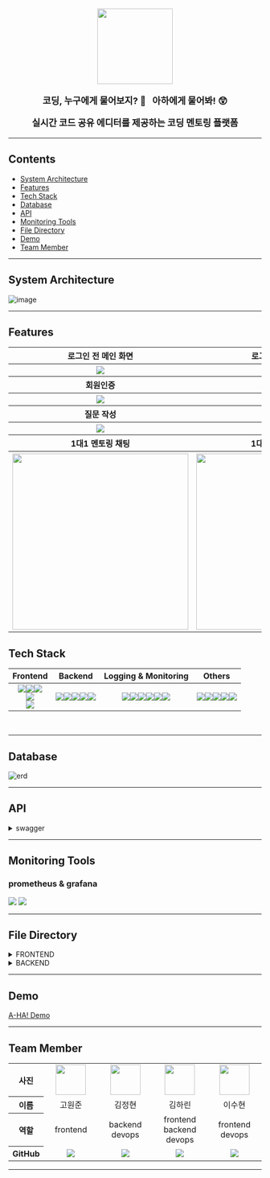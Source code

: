 <h1 align="center">
<img src="https://user-images.githubusercontent.com/105929978/216260246-dbe4b0e1-d10b-4594-93e9-a0e4b50f59e0.png" width="150px"/>
</h1>

<div align="center" style="font-size:18px">
<b> 코딩, 누구에게 물어보지? 🤔 &nbsp; 아하에게 물어봐! 😲

실시간 코드 공유 에디터를 제공하는 코딩 멘토링 플랫폼<br>
</b>

</div>
<hr>

## **Contents**

- [System Architecture](#system-architecture)
- [Features](#features)
- [Tech Stack](#tech-stack)
- [Database](#database)
- [API](#api)
- [Monitoring Tools](#monitoring-tools)
- [File Directory](#file-directory)
- [Demo](#demo)
- [Team Member](#team-member)

<hr>

## **System Architecture**

![image](https://user-images.githubusercontent.com/105929978/215699453-4759adc2-2fe3-4fd1-9fc4-9bfa959a9847.png)

<hr>

## **Features**

<table  style="text-align: center; width=1000">
        <tr>
          <th style="text-align: center;">로그인 전 메인 화면</th>
          <th style="text-align: center;">로그인 후 메인 화면</th>
        </tr>
      <tbody>
        <tr>
        <th><img src="https://user-images.githubusercontent.com/86594108/215865531-1e598c9e-ea6c-4615-9d9e-d6f3c55a9632.gif" /></th>
        <th><img src="https://user-images.githubusercontent.com/86594108/215863887-0e7cc063-bece-4b93-8a42-7f58730d8dfc.png" />
        </th>
        </tr>
      </tbody>
      <tbody>
          <th style="text-align: center;">회원인증</th>
          <th style="text-align: center;">회원 페이지</th>
      </tbody>
      <tbody>
        <tr>
          <th><img src="https://user-images.githubusercontent.com/86594108/215867590-3342f7d7-cfef-4447-805d-495345e21284.gif" /></th>
          <th><img src="https://user-images.githubusercontent.com/86594108/215866799-2f8080e9-a0dd-4541-a66f-a4d0af6ee06f.png" /></th>
        </tr>
      </tbody>
      <tbody>
      <tr>
          <th style="text-align: center;">질문 작성</th>
          <th style="text-align: center;">질문 답변</th>
        </tr>
      </tbody>
      <tbody>
        <tr>
          <th><img src="https://user-images.githubusercontent.com/86594108/215868252-6c006100-d805-48de-ab5a-7c022598220d.png"/></th>
          <th><img src="https://user-images.githubusercontent.com/86594108/215870406-2c359ede-a485-4038-8e1d-46c2b7d476d4.gif" /></th>
        </tr>
      </tbody>
      <tbody>
      <tr>
          <th style="text-align: center;">1대1 멘토링 채팅</th>
          <th style="text-align: center;">1대1 멘토링 멘토링</th>
        </tr>
      </tbody>
      <tbody>
        <tr>
          <th><img src=""  width="350px" height="350px"/></th>
          <th><img src=""  width="350px" height="350px"/></th>
        </tr>
      </tbody>
    </table>

## **Tech Stack**

<!-- <div align =center> -->

|                                                                                                                                                                                                                                                                     Frontend                                                                                                                                                                                                                                                                      |                                                                                                                                                                                                                                                                 Backend                                                                                                                                                                                                                                                                  |                                                                                                                                                                                                                                                                                                                        Logging & Monitoring                                                                                                                                                                                                                                                                                                                        |                                                                                                                                                                                                                                                                  Others                                                                                                                                                                                                                                                                   |
| :-----------------------------------------------------------------------------------------------------------------------------------------------------------------------------------------------------------------------------------------------------------------------------------------------------------------------------------------------------------------------------------------------------------------------------------------------------------------------------------------------------------------------------------------------: | :--------------------------------------------------------------------------------------------------------------------------------------------------------------------------------------------------------------------------------------------------------------------------------------------------------------------------------------------------------------------------------------------------------------------------------------------------------------------------------------------------------------------------------------: | :----------------------------------------------------------------------------------------------------------------------------------------------------------------------------------------------------------------------------------------------------------------------------------------------------------------------------------------------------------------------------------------------------------------------------------------------------------------------------------------------------------------------------------------------------------------------------------------------------------------------------------------------------------------: | :---------------------------------------------------------------------------------------------------------------------------------------------------------------------------------------------------------------------------------------------------------------------------------------------------------------------------------------------------------------------------------------------------------------------------------------------------------------------------------------------------------------------------------------: |
| <img src="https://img.shields.io/badge/react-61DAFB?style=for-the-badge&logo=react&logoColor=black"><img src="https://img.shields.io/badge/tailwindcss-36B7F0?style=for-the-badge&logo=tailwindcss&logoColor=white"><img src="https://img.shields.io/badge/redux-7F42C3?style=for-the-badge&logo=redux&logoColor=white"> <br><img src="https://img.shields.io/badge/eslint-6161DA?style=for-the-badge&logo=eslint&logoColor=white"><br><img src="https://img.shields.io/badge/prettier-EC6F91?style=for-the-badge&logo=prettier&logoColor=white"> | <img src="https://img.shields.io/badge/rabbitMQ-FF6600?style=for-the-badge&logo=rabbitmq&logoColor=white"><img src="https://img.shields.io/badge/mysql-4479A1?style=for-the-badge&logo=mysql&logoColor=white"><img src="https://img.shields.io/badge/springboot-6DB33F?style=for-the-badge&logo=springboot&logoColor=white"><img src="https://img.shields.io/badge/NGINX-009639?style=for-the-badge&logo=nginx&logoColor=black"><img src="https://img.shields.io/badge/swagger-85EA2D?style=for-the-badge&logo=swagger&logoColor=black"> | <img src="https://img.shields.io/badge/Grafana-F46800?style=for-the-badge&logo=grafana&logoColor=black"><img src="https://img.shields.io/badge/Prometheus-E6522C?style=for-the-badge&logo=Prometheus&logoColor=black"><img src="https://img.shields.io/badge/elasticsearch-02B9AD?style=for-the-badge&logo=elasticsearch&logoColor=white"><img src="https://img.shields.io/badge/logstash-F6B802?style=for-the-badge&logo=logstash&logoColor=white"><img src="https://img.shields.io/badge/kibana-E94B93?style=for-the-badge&logo=kibana&logoColor=white"><img src="https://img.shields.io/badge/Filebeats-0273C6?style=for-the-badge&logo=beats&logoColor=black"> | <img src="https://img.shields.io/badge/Github-73398D?style=for-the-badge&logo=git&logoColor=white"><img src="https://img.shields.io/badge/notion-000000?style=for-the-badge&logo=notion&logoColor=white"><img src="https://img.shields.io/badge/githubactions-2084F7?style=for-the-badge&logo=githubactions&logoColor=white"><img src="https://img.shields.io/badge/postman-F56833?style=for-the-badge&logo=postman&logoColor=white"><img src="https://img.shields.io/badge/slack-E01D5A?style=for-the-badge&logo=slack&logoColor=white"> |

<br>
<hr>

## **Database**

![erd](https://user-images.githubusercontent.com/105929978/215703702-7f8e70f5-396c-4a90-8378-442d123b611b.png)

<hr>

## **API**

<details>
<summary>swagger</summary>
<div markdown="1">

<br>

![swagger](https://user-images.githubusercontent.com/105929978/215699854-664a9deb-0e97-4628-bcee-92c8ed03f0f9.png)

</div>
</details>

<hr>

## **Monitoring Tools**

### prometheus & grafana

 <img src="https://user-images.githubusercontent.com/105929978/216255260-e67d2da6-4853-41f6-b517-1d2b31a2b18d.png">
  <img src="https://user-images.githubusercontent.com/105929978/216255252-ef918bd5-e234-4140-8ace-79480c71acf8.png">

</br>

<hr>

## **File Directory**

<details>
<summary>FRONTEND</summary>

```
📦frontend
 ┣ 📂public
 ┃ ┣ 📜favicon.ico
 ┃ ┣ 📜index.html
 ┃ ┣ 📜logo192.png
 ┃ ┣ 📜logo512.png
 ┃ ┣ 📜manifest.json
 ┃ ┗ 📜robots.txt
 ┣ 📂src
 ┃ ┣ 📂components
 ┃ ┃ ┣ 📂Ans
 ┃ ┃ ┃ ┣ 📜Ans.tsx
 ┃ ┃ ┃ ┗ 📜ReAns.tsx
 ┃ ┃ ┣ 📂Chat
 ┃ ┃ ┃ ┣ 📜MyMessage.tsx
 ┃ ┃ ┃ ┗ 📜OthersMessage.tsx
 ┃ ┃ ┣ 📂Editor
 ┃ ┃ ┃ ┣ 📜EditorViewer.tsx
 ┃ ┃ ┃ ┗ 📜ToastEditor.tsx
 ┃ ┃ ┣ 📂Index
 ┃ ┃ ┃ ┣ 📜AnsTitleIndex.tsx
 ┃ ┃ ┃ ┣ 📜AnswerIndex.tsx
 ┃ ┃ ┃ ┣ 📜ContentIndex.tsx
 ┃ ┃ ┃ ┣ 📜EndIndex.tsx
 ┃ ┃ ┃ ┣ 📜KeywordIndex.tsx
 ┃ ┃ ┃ ┗ 📜QuesTitleIndex.tsx
 ┃ ┃ ┣ 📂NavBar
 ┃ ┃ ┃ ┣ 📜NavBar.tsx
 ┃ ┃ ┃ ┣ 📜PrivateQuesNavBar.tsx
 ┃ ┃ ┃ ┣ 📜QuesListNavBar.tsx
 ┃ ┃ ┃ ┗ 📜QuesNavBar.tsx
 ┃ ┃ ┣ 📂Select
 ┃ ┃ ┃ ┣ 📜KeyWordOptionSelect.tsx
 ┃ ┃ ┃ ┣ 📜KeywordData.ts
 ┃ ┃ ┃ ┣ 📜KeywordSelect.tsx
 ┃ ┃ ┃ ┣ 📜OptionSelect.tsx
 ┃ ┃ ┃ ┗ 📜QuesData.ts
 ┃ ┃ ┣ 📂Tags
 ┃ ┃ ┃ ┣ 📜Date.tsx
 ┃ ┃ ┃ ┗ 📜Tag.tsx
 ┃ ┃ ┣ 📜Btn.tsx
 ┃ ┃ ┣ 📜ChatBox.tsx
 ┃ ┃ ┣ 📜LoginBtn.tsx
 ┃ ┃ ┣ 📜Profile.tsx
 ┃ ┃ ┣ 📜ProfileUpload.js
 ┃ ┃ ┗ 📜Ques.tsx
 ┃ ┣ 📂fonts
 ┃ ┣ 📂images
 ┃ ┣ 📂page
 ┃ ┃ ┣ 📜AfterMainPage.tsx
 ┃ ┃ ┣ 📜AnsPage.tsx
 ┃ ┃ ┣ 📜BeforeMainPage.tsx
 ┃ ┃ ┣ 📜LoginPage.tsx
 ┃ ┃ ┣ 📜MainPage2.tsx
 ┃ ┃ ┣ 📜MentoringPage.tsx
 ┃ ┃ ┣ 📜MyPage.tsx
 ┃ ┃ ┣ 📜PrivateAnsCheckPage.tsx
 ┃ ┃ ┣ 📜PrivateAnsPage.tsx
 ┃ ┃ ┣ 📜PrivateQuesPage.tsx
 ┃ ┃ ┣ 📜QuesChatPage.tsx
 ┃ ┃ ┣ 📜QuesListPage.tsx
 ┃ ┃ ┣ 📜QuesPage.tsx
 ┃ ┃ ┗ 📜SignUpPage.tsx
 ┃ ┣ 📂utils
 ┃ ┃ ┣ 📜ColorSystem.tsx
 ┃ ┃ ┣ 📜pageStyle.css
 ┃ ┃ ┣ 📜useCopyClipBoard.tsx
 ┃ ┃ ┗ 📜useInput.ts
 ┃ ┣ 📜App.tsx
 ┃ ┣ 📜image.d.ts
 ┃ ┣ 📜index.tsx
 ┃ ┗ 📜tailwind.css
 ┣ 📜.eslintrc.js
 ┣ 📜.gitignore
 ┣ 📜.prettierrc.js
 ┣ 📜Dockerfile
 ┣ 📜README.md
 ┣ 📜nginx.conf
 ┣ 📜package-lock.json
 ┣ 📜package.json
 ┣ 📜postcss.config.js
 ┣ 📜tailwind.config.js
 ┣ 📜tsconfig.json
 ┗ 📜webpack.config.js
```

</details>
<details>
<summary>BACKEND</summary>

```
📦backend
 ┣ 📂gradle
 ┣ 📂src
 ┃ ┣ 📂main
 ┃ ┃ ┣ 📂generated
 ┃ ┃ ┣ 📂java
 ┃ ┃ ┃ ┗ 📂com
 ┃ ┃ ┃ ┃ ┗ 📂rising
 ┃ ┃ ┃ ┃ ┃ ┗ 📂backend
 ┃ ┃ ┃ ┃ ┃ ┃ ┣ 📂domain
 ┃ ┃ ┃ ┃ ┃ ┃ ┃ ┣ 📂chat
 ┃ ┃ ┃ ┃ ┃ ┃ ┃ ┃ ┣ 📂controller
 ┃ ┃ ┃ ┃ ┃ ┃ ┃ ┃ ┣ 📂domain
 ┃ ┃ ┃ ┃ ┃ ┃ ┃ ┃ ┣ 📂dto
 ┃ ┃ ┃ ┃ ┃ ┃ ┃ ┃ ┣ 📂mapper
 ┃ ┃ ┃ ┃ ┃ ┃ ┃ ┃ ┣ 📂repository
 ┃ ┃ ┃ ┃ ┃ ┃ ┃ ┃ ┗ 📂service
 ┃ ┃ ┃ ┃ ┃ ┃ ┃ ┣ 📂comment
 ┃ ┃ ┃ ┃ ┃ ┃ ┃ ┃ ┣ 📂controller
 ┃ ┃ ┃ ┃ ┃ ┃ ┃ ┃ ┣ 📂domain
 ┃ ┃ ┃ ┃ ┃ ┃ ┃ ┃ ┣ 📂dto
 ┃ ┃ ┃ ┃ ┃ ┃ ┃ ┃ ┣ 📂mapper
 ┃ ┃ ┃ ┃ ┃ ┃ ┃ ┃ ┣ 📂repository
 ┃ ┃ ┃ ┃ ┃ ┃ ┃ ┃ ┗ 📂service
 ┃ ┃ ┃ ┃ ┃ ┃ ┃ ┣ 📂post
 ┃ ┃ ┃ ┃ ┃ ┃ ┃ ┃ ┣ 📂controller
 ┃ ┃ ┃ ┃ ┃ ┃ ┃ ┃ ┣ 📂domain
 ┃ ┃ ┃ ┃ ┃ ┃ ┃ ┃ ┣ 📂dto
 ┃ ┃ ┃ ┃ ┃ ┃ ┃ ┃ ┣ 📂mapper
 ┃ ┃ ┃ ┃ ┃ ┃ ┃ ┃ ┣ 📂repository
 ┃ ┃ ┃ ┃ ┃ ┃ ┃ ┃ ┗ 📂service
 ┃ ┃ ┃ ┃ ┃ ┃ ┃ ┣ 📂sharecoding
 ┃ ┃ ┃ ┃ ┃ ┃ ┃ ┃ ┣ 📂controller
 ┃ ┃ ┃ ┃ ┃ ┃ ┃ ┃ ┗ 📂domain
 ┃ ┃ ┃ ┃ ┃ ┃ ┃ ┗ 📂user
 ┃ ┃ ┃ ┃ ┃ ┃ ┃ ┃ ┣ 📂controller
 ┃ ┃ ┃ ┃ ┃ ┃ ┃ ┃ ┣ 📂domain
 ┃ ┃ ┃ ┃ ┃ ┃ ┃ ┃ ┣ 📂dto
 ┃ ┃ ┃ ┃ ┃ ┃ ┃ ┃ ┣ 📂mapper
 ┃ ┃ ┃ ┃ ┃ ┃ ┃ ┃ ┣ 📂repository
 ┃ ┃ ┃ ┃ ┃ ┃ ┃ ┃ ┗ 📂service
 ┃ ┃ ┃ ┃ ┃ ┃ ┣ 📂global
 ┃ ┃ ┃ ┃ ┃ ┃ ┃ ┣ 📂annotation
 ┃ ┃ ┃ ┃ ┃ ┃ ┃ ┣ 📂config
 ┃ ┃ ┃ ┃ ┃ ┃ ┃ ┣ 📂constant
 ┃ ┃ ┃ ┃ ┃ ┃ ┃ ┣ 📂domain
 ┃ ┃ ┃ ┃ ┃ ┃ ┃ ┣ 📂exception
 ┃ ┃ ┃ ┃ ┃ ┃ ┃ ┣ 📂interceptor
 ┃ ┃ ┃ ┃ ┃ ┃ ┃ ┣ 📂resolver
 ┃ ┃ ┃ ┃ ┃ ┃ ┃ ┣ 📂result
 ┃ ┃ ┃ ┃ ┃ ┃ ┃ ┗ 📂util
 ┃ ┃ ┗ 📂resources
 ┃ ┃ ┃ ┣ 📜application.yml
 ┃ ┃ ┃ ┣ 📜data.sql
 ┃ ┃ ┃ ┗ 📜templates
 ┃
```

</details>

<hr>

## **Demo**

[A-HA! Demo](https://www.youtube.com/watch?v=fT_wYaRvEJY)

<hr>

## **Team Member**

<table width="950px">
    <thead>
    </thead>
    <tbody>
    <tr>
        <th>사진</th>
         <td width="100" align="center">
            <a href="https://github.com/KoneJ">
                <img src="https://avatars.githubusercontent.com/u/86594108?v=4" width="60" height="60">
            </a>
        </td>
        <td width="100" align="center">
            <a href="https://github.com/kjeongh">
                <img src="https://avatars.githubusercontent.com/u/88549117?v=4" width="60" height="60">
            </a>
        </td>
        <td width="100" align="center">
            <a href="https://github.com/kimhalin">
                <img src="https://avatars.githubusercontent.com/u/75435113?v=4" width="60" height="60">
            </a>
        </td>
        <td width="100" align="center">
            <a href="https://github.com/suhyeon3484">
                <img src="https://avatars.githubusercontent.com/u/105929978?v=4" width="60" height="60">
            </a>
        </td>
    </tr>
    <tr>
        <th>이름</th>
        <td width="100" align="center">고원준</td>
        <td width="100" align="center">김정현</td>
        <td width="100" align="center">김하린</td>
        <td width="100" align="center">이수현</td>
    </tr>
    <tr>
        <th>역할</th>
        <td width="150" align="center">
            frontend<br>
        </td>
        <td width="150" align="center">
            backend<br>
            devops<br>
        </td>
        <td width="150" align="center">
            frontend<br>
            backend<br>
            devops<br>
        </td>
        <td width="150" align="center">
            frontend<br>
            devops<br>
        </td>
    </tr>
    <tr>
        <th>GitHub</th>
        <td width="100" align="center">
            <a href="https://github.com/KoneJ">
                <img src="http://img.shields.io/badge/KoneJ-green?style=social&logo=github"/>
            </a>
        </td>
        <td width="100" align="center">
            <a href="https://github.com/kjeongh">
                <img src="http://img.shields.io/badge/kjeongh-green?style=social&logo=github"/>
            </a>
        </td>
        <td width="100" align="center">
            <a href="https://github.com/kimhalin">  
                <img src="http://img.shields.io/badge/kimhalin-green?style=social&logo=github"/>
            </a>
        </td>
        <td width="100" align="center">
            <a href="https://github.com/suhyeon3484">
                <img src="http://img.shields.io/badge/suhyeon3484-green?style=social&logo=github"/>
            </a>
        </td>
    </tr>
    </tbody>
</table>
<hr>
